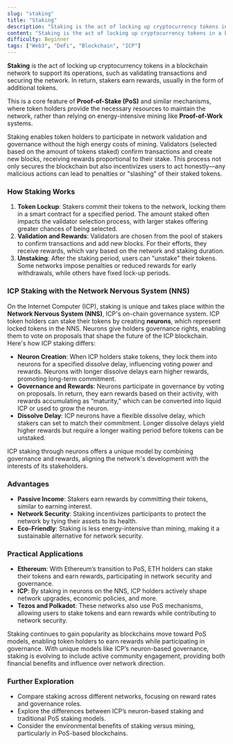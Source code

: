 ```yaml
---
slug: "staking"
title: "Staking"
description: "Staking is the act of locking up cryptocurrency tokens in a blockchain network to support its operations, such as validating transactions and securing the network in return for rewards"
content: "Staking is the act of locking up cryptocurrency tokens in a blockchain network to support its operations, such as validating transactions and securing the network in return for rewards."
difficulty: Beginner
tags: ["Web3", "DeFi", "Blockchain", "ICP"]
---
```

**Staking** is the act of locking up cryptocurrency tokens in a blockchain network to support its operations, such as validating transactions and securing the network. In return, stakers earn rewards, usually in the form of additional tokens.

This is a core feature of **Proof-of-Stake (PoS)** and similar mechanisms, where token holders provide the necessary resources to maintain the network, rather than relying on energy-intensive mining like **Proof-of-Work** systems.

Staking enables token holders to participate in network validation and governance without the high energy costs of mining. Validators (selected based on the amount of tokens staked) confirm transactions and create new blocks, receiving rewards proportional to their stake. This process not only secures the blockchain but also incentivizes users to act honestly—any malicious actions can lead to penalties or "slashing" of their staked tokens.

### How Staking Works

1. **Token Lockup**: Stakers commit their tokens to the network, locking them in a smart contract for a specified period. The amount staked often impacts the validator selection process, with larger stakes offering greater chances of being selected.
2. **Validation and Rewards**: Validators are chosen from the pool of stakers to confirm transactions and add new blocks. For their efforts, they receive rewards, which vary based on the network and staking duration.
3. **Unstaking**: After the staking period, users can "unstake" their tokens. Some networks impose penalties or reduced rewards for early withdrawals, while others have fixed lock-up periods.

### ICP Staking with the Network Nervous System (NNS)

On the Internet Computer (ICP), staking is unique and takes place within the **Network Nervous System (NNS)**, ICP's on-chain governance system. ICP token holders can stake their tokens by creating **neurons**, which represent locked tokens in the NNS. Neurons give holders governance rights, enabling them to vote on proposals that shape the future of the ICP blockchain. Here's how ICP staking differs:

- **Neuron Creation**: When ICP holders stake tokens, they lock them into neurons for a specified dissolve delay, influencing voting power and rewards. Neurons with longer dissolve delays earn higher rewards, promoting long-term commitment.
- **Governance and Rewards**: Neurons participate in governance by voting on proposals. In return, they earn rewards based on their activity, with rewards accumulating as “maturity,” which can be converted into liquid ICP or used to grow the neuron.
- **Dissolve Delay**: ICP neurons have a flexible dissolve delay, which stakers can set to match their commitment. Longer dissolve delays yield higher rewards but require a longer waiting period before tokens can be unstaked.

ICP staking through neurons offers a unique model by combining governance and rewards, aligning the network's development with the interests of its stakeholders.

### Advantages

- **Passive Income**: Stakers earn rewards by committing their tokens, similar to earning interest.
- **Network Security**: Staking incentivizes participants to protect the network by tying their assets to its health.
- **Eco-Friendly**: Staking is less energy-intensive than mining, making it a sustainable alternative for network security.

### Practical Applications

- **Ethereum**: With Ethereum’s transition to PoS, ETH holders can stake their tokens and earn rewards, participating in network security and governance.
- **ICP**: By staking in neurons on the NNS, ICP holders actively shape network upgrades, economic policies, and more.
- **Tezos and Polkadot**: These networks also use PoS mechanisms, allowing users to stake tokens and earn rewards while contributing to network security.

Staking continues to gain popularity as blockchains move toward PoS models, enabling token holders to earn rewards while participating in governance. With unique models like ICP’s neuron-based governance, staking is evolving to include active community engagement, providing both financial benefits and influence over network direction.

### Further Exploration

- Compare staking across different networks, focusing on reward rates and governance roles.
- Explore the differences between ICP’s neuron-based staking and traditional PoS staking models.
- Consider the environmental benefits of staking versus mining, particularly in PoS-based blockchains.
